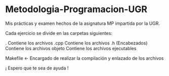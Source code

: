 # Metodologia-Programacion-UGR

Mis prácticas y examen hechos de la asignatura MP impartida por la UGR.

Cada ejercicio se divide en las carpetas siguientes:

<ejercicio>
.
  <src>
    Contiene los archivos .cpp
  
  <include>
    Contiene los archivos .h (Encabezados)
    
  <obj>
    Contiene los archivos objeto
  
  <bin>
     Contiene los archivos ejecutables
     
  Makefile <- Encargado de realizar la compilación y enlazado de los archivos
     
     
    
    
  ¡ Espero que te sea de ayuda !
